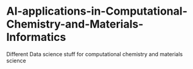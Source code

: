 # AI-applications-in-Computational-Chemistry-and-Materials-Informatics
Different Data science stuff for computational chemistry and materials science
